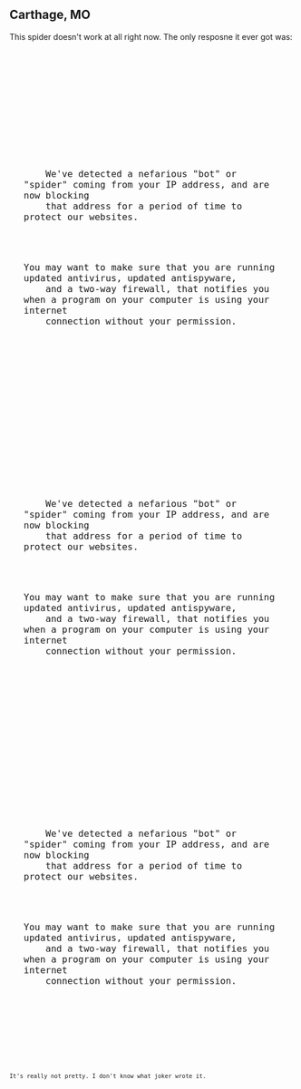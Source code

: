## Carthage, MO

This spider doesn't work at all right now. The only resposne it ever got was:

<code>

<html><head><base href="https://carthagemo.gov/index.asp?SEC=CF093C24-1E49-489F-A3B7-ED735D233DBB">
<title>IP Blocked</title>
<style>
	body div { max-width: 500px; padding: 25px; font-size: 12pt; margin: auto; }
</style>
</head>
<body>
	<div>
	<p>
	We've detected a nefarious "bot" or "spider" coming from your IP address, and are now blocking 
	that address for a period of time to protect our websites.</p> 
	<p>You may want to make sure that you are running updated antivirus, updated antispyware, 
	and a two-way firewall, that notifies you when a program on your computer is using your internet 
	connection without your permission.</p>
	</div>

</body></html>
<head><base href="https://carthagemo.gov/index.asp?SEC=CF093C24-1E49-489F-A3B7-ED735D233DBB">
<title>IP Blocked</title>
<style>
	body div { max-width: 500px; padding: 25px; font-size: 12pt; margin: auto; }
</style>
</head>
<body>
	<div>
	<p>
	We've detected a nefarious "bot" or "spider" coming from your IP address, and are now blocking 
	that address for a period of time to protect our websites.</p> 
	<p>You may want to make sure that you are running updated antivirus, updated antispyware, 
	and a two-way firewall, that notifies you when a program on your computer is using your internet 
	connection without your permission.</p>
	</div>

</body>
<html><head><base href="https://carthagemo.gov/index.asp?SEC=CF093C24-1E49-489F-A3B7-ED735D233DBB">
<title>IP Blocked</title>
<style>
	body div { max-width: 500px; padding: 25px; font-size: 12pt; margin: auto; }
</style>
</head>
<body>
	<div>
	<p>
	We've detected a nefarious "bot" or "spider" coming from your IP address, and are now blocking 
	that address for a period of time to protect our websites.</p> 
	<p>You may want to make sure that you are running updated antivirus, updated antispyware, 
	and a two-way firewall, that notifies you when a program on your computer is using your internet 
	connection without your permission.</p>
	</div>

</body></html>
<code>

It's really not pretty. I don't know what joker wrote it.